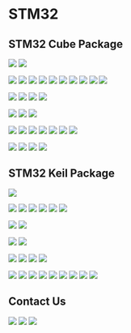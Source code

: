 # STM32



STM32 Cube Package
-------------
[![](https://img.shields.io/badge/Cube-C0_v100-blue)](https://www.mediafire.com/file/g50dhmr7ik9lgsj/stm32cube_fw_c0_v100.zip/file)
[![](https://img.shields.io/badge/Cube-C0_v101-blue)](https://www.mediafire.com/file/ylzs5c9v1owe3e2/stm32cube_fw_c0_v101.zip/file) 

[![](https://img.shields.io/badge/Cube-F0_v1110-blue)](https://www.mediafire.com/file/keam6ubr85eynjo/stm32cube_fw_f0_v1110.zip/file)
[![](https://img.shields.io/badge/Cube-F0_v1114-blue)](https://www.mediafire.com/file/37xceinyif8a06v/stm32cube_fw_f0_v1114.zip/file)
[![](https://img.shields.io/badge/Cube-F1_v180-blue)](https://www.mediafire.com/file/18rjp5zhjh3jamk/stm32cube_fw_f1_v180.zip/file)
[![](https://img.shields.io/badge/Cube-F1_v184-blue)](https://www.mediafire.com/file/f746osji714b069/stm32cube_fw_f1_v184.zip/file)
[![](https://img.shields.io/badge/Cube-F1_v185-blue)](https://www.mediafire.com/file/upg6cdowe42urf7/stm32cube_fw_f1_v185.zip/file)
[![](https://img.shields.io/badge/Cube-F2_v190-blue)](https://www.mediafire.com/file/ajp6arei11f6trr/stm32cube_fw_f2_v190.zip/file)
[![](https://img.shields.io/badge/Cube-F2_v194-blue)](https://www.mediafire.com/file/7ap8mh9l2tdu3jr/stm32cube_fw_f2_v194.zip/file)
[![](https://img.shields.io/badge/Cube-F3_v1110-blue)](https://www.mediafire.com/file/74w0jq0kvliu6dy/stm32cube_fw_f3_v1110.zip/file)
[![](https://img.shields.io/badge/Cube-F4_v1270-blue)](https://www.mediafire.com/file/emtlenksppxzi5o/stm32cube_fw_f4_v1270.zip/file) 
[![](https://img.shields.io/badge/Cube-F7_v1170-blue)]() 

[![](https://img.shields.io/badge/Cube-G0_v160-blue)](https://www.mediafire.com/file/j57obnwma8e4epo/stm32cube_fw_g0_v160.zip/file) 
[![](https://img.shields.io/badge/Cube-G0_v161-blue)](https://www.mediafire.com/file/fxzmhgajn52o9ko/stm32cube_fw_g0_v161.zip/file) 
[![](https://img.shields.io/badge/Cube-G4_v150-blue)](https://www.mediafire.com/file/e7wb3qhtmofdshd/stm32cube_fw_g4_v150.zip/file) 
[![](https://img.shields.io/badge/Cube-G4_v151-blue)](https://www.mediafire.com/file/mj7n6di3xku6tmh/stm32cube_fw_g4_v151.zip/file) 

[![](https://img.shields.io/badge/Cube-H5_v100-blue)](https://www.mediafire.com/file/mgcpx55g5wyibqc/stm32cube_fw_h5_v100.zip/file)
[![](https://img.shields.io/badge/Cube-H5_v101-blue)](https://www.mediafire.com/file/wasbwumm6vslnqv/stm32cube_fw_h5_v101.zip/file)
[![](https://img.shields.io/badge/Cube-H7_v1110-blue)]()

[![](https://img.shields.io/badge/Cube-L0_v1120-blue)](https://www.mediafire.com/file/jua1sm61452m7jo/stm32cube_fw_l0_v1120.zip/file)
[![](https://img.shields.io/badge/Cube-L0_v1122-blue)](https://www.mediafire.com/file/s0vpqnwcsyl6l6x/stm32cube_fw_l0_v1122.zip/file)
[![](https://img.shields.io/badge/Cube-L1_v1100-blue)](https://www.mediafire.com/file/i7c2fq7a6xsfh3j/stm32cube_fw_l1_v1100.zip/file)
[![](https://img.shields.io/badge/Cube-L1_v1104-blue)](https://www.mediafire.com/file/2vyrtwe9namzn2j/stm32cube_fw_l1_v1104.zip/file)
[![](https://img.shields.io/badge/Cube-L4_v1170-blue)]()
[![](https://img.shields.io/badge/Cube-L4_v1172-blue)](https://www.mediafire.com/file/e4lal7yboww3er9/stm32cube_fw_l4_v1172.zip/file)
[![](https://img.shields.io/badge/Cube-L5_v150-blue)](https://www.mediafire.com/file/1a47tkf7zvo2vx7/stm32cube_fw_l5_v150.zip/file)

[![](https://img.shields.io/badge/Cube-W1_v130-blue)](https://www.mediafire.com/file/9c5re07vjfztkza/stm32cube_fw_wl_v130.zip/file)
[![](https://img.shields.io/badge/Cube-U5_v120-blue)](https://www.mediafire.com/file/o2moq3g3kzpe1po/stm32cube_fw_u5_v120.zip/file)
[![](https://img.shields.io/badge/Cube-MP1_v160-blue)](https://www.mediafire.com/file/kcakly7s4dj9d0p/stm32cube_fw_mp1_v160.zip/file)
[![](https://img.shields.io/badge/Cube-WBA_v100-blue)](https://www.mediafire.com/file/hv013vrkhz4e170/stm32cube_fw_wba_v100.zip/file)


STM32 Keil Package
-------------

[![](https://img.shields.io/badge/Keil-C0_DFP.1.0.0-darkgreen)](https://www.mediafire.com/file/4pakp5geniqhl1q/Keil.STM32C0xx_DFP.1.0.0.zip/file) 

[![](https://img.shields.io/badge/Keil-F0_DFP.2.1.1-darkgreen)](https://www.mediafire.com/file/ceo5dil925sy4km/Keil.STM32F0xx_DFP.2.1.1.zip/file) 
[![](https://img.shields.io/badge/Keil-F1_DFP.2.4.1-darkgreen)](https://www.mediafire.com/file/up3lr3njkycsdp8/Keil.STM32F1xx_DFP.2.4.1.zip/file) 
[![](https://img.shields.io/badge/Keil-F2_DFP.2.10.0-darkgreen)](https://www.mediafire.com/file/rlmhjmerrmrmdtb/Keil.STM32F2xx_DFP.2.10.0.zip/file) 
[![](https://img.shields.io/badge/Keil-F3_DFP.2.2.2-darkgreen)](https://www.mediafire.com/file/rkdail9629me25o/Keil.STM32F3xx_DFP.2.2.2.zip/file) 
[![](https://img.shields.io/badge/Keil-F4_DFP.2.17.0-darkgreen)]() 
[![](https://img.shields.io/badge/Keil-F7_DFP.2.15.1-darkgreen)]() 

[![](https://img.shields.io/badge/Keil-G0_DFP.1.4.0-darkgreen)](https://www.mediafire.com/file/y4mmg0effb18woh/Keil.STM32G0xx_DFP.1.4.0.zip/file) 
[![](https://img.shields.io/badge/Keil-G4_DFP.1.5.0-darkgreen)](https://www.mediafire.com/file/tivu3sjel2dwea5/Keil.STM32G4xx_DFP.1.5.0.zip/file) 

[![](https://img.shields.io/badge/Keil-H5_DFP.1.0.0-darkgreen)](https://www.mediafire.com/file/p5r36babs25fw7w/Keil.STM32H5xx_DFP.1.0.0.zip/file) 
[![](https://img.shields.io/badge/Keil-H7_DFP.3.1.0-darkgreen)]() 

[![](https://img.shields.io/badge/Keil-L0_DFP.2.2.0-darkgreen)](https://www.mediafire.com/file/k1jlr05jasmuxdg/Keil.STM32L0xx_DFP.2.2.0.zip/file) 
[![](https://img.shields.io/badge/Keil-L1_DFP.1.4.1-darkgreen)](https://www.mediafire.com/file/nqukbotfaxha29u/Keil.STM32L1xx_DFP.1.4.1.zip/file) 
[![](https://img.shields.io/badge/Keil-L4_DFP.2.6.2-darkgreen)]() 
[![](https://img.shields.io/badge/Keil-L5_DFP.1.4.0-darkgreen)](https://www.mediafire.com/file/6gg99pshli5v9vs/Keil.STM32L5xx_DFP.1.4.0.zip/file) 

[![](https://img.shields.io/badge/Keil-MP1_DFP.1.3.0]-darkgreen)](https://www.mediafire.com/file/vz7b5f9agcn3pp1/Keil.STM32MP1xx_DFP.1.3.0.zip/file) 
[![](https://img.shields.io/badge/Keil-U5_DFP.2.1.0]-darkgreen)](https://www.mediafire.com/file/oyjqzd5tcfpqlc0/Keil.STM32U5xx_DFP.2.1.0.zip/file) 
[![](https://img.shields.io/badge/Keil-W1_DFP.1.0.0]-darkgreen)](https://www.mediafire.com/file/1494x3e869idyyw/Keil.STM32W1xx_DFP.1.0.0.zip/file) 
[![](https://img.shields.io/badge/Keil-WBA_DFP.1.2.0]-darkgreen)](https://www.mediafire.com/file/ypw2ax2c49kpf37/Keil.STM32WBAxx_DFP.1.2.0.zip/file) 
[![](https://img.shields.io/badge/Keil-WB_DFP.1.3.0]-darkgreen)](https://www.mediafire.com/file/5odp24davhcfv8n/Keil.STM32WBxx_DFP.1.3.0.zip/file) 
[![](https://img.shields.io/badge/Keil-WL_DFP.1.1.0]-darkgreen)](https://www.mediafire.com/file/3emcqc73urkj84i/Keil.STM32WLxx_DFP.1.1.0.zip/file) 
[![](https://img.shields.io/badge/Keil-NRG-1_DFP.1.2.0]-darkgreen)](https://www.mediafire.com/file/tlff1hizdtwcgfi/Keil.STBlueNRG-1_DFP.1.2.0.zip/file) 
[![](https://img.shields.io/badge/Keil-NRG-2_DFP.1.0.1]-darkgreen)](https://www.mediafire.com/file/sv4yk1heow36vaa/Keil.STBlueNRG-2_DFP.1.0.1.zip/file) 
[![](https://img.shields.io/badge/Keil-NRG-LP_DFP.3.0.0]-darkgreen)](https://www.mediafire.com/file/qabvcsn46kzunyk/Keil.STBlueNRG-LP_DFP.3.0.0.zip/file) 


Contact Us
-------------
[![](https://img.shields.io/badge/E-Mail-yellow)](mailto:aKaReZa75@gmail.com)
[![](https://img.shields.io/badge/You-Tube-red)](https://www.youtube.com/@aKaReZa75)
[![](https://img.shields.io/badge/Linked-in-blue)](https://www.linkedin.com/in/akareza75)
